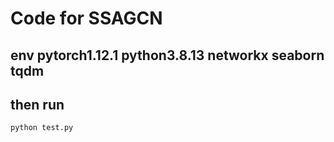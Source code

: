 # Code for SSAGCN 
## env  pytorch1.12.1 python3.8.13 networkx seaborn tqdm 
## then run
```
python test.py
 ```


